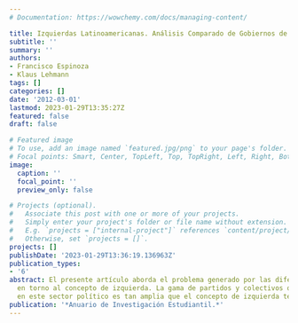 ```yaml
---
# Documentation: https://wowchemy.com/docs/managing-content/

title: Izquierdas Latinoamericanas. Análisis Comparado de Gobiernos de Coalición.
subtitle: ''
summary: ''
authors:
- Francisco Espinoza
- Klaus Lehmann
tags: []
categories: []
date: '2012-03-01'
lastmod: 2023-01-29T13:35:27Z
featured: false
draft: false

# Featured image
# To use, add an image named `featured.jpg/png` to your page's folder.
# Focal points: Smart, Center, TopLeft, Top, TopRight, Left, Right, BottomLeft, Bottom, BottomRight.
image:
  caption: ''
  focal_point: ''
  preview_only: false

# Projects (optional).
#   Associate this post with one or more of your projects.
#   Simply enter your project's folder or file name without extension.
#   E.g. `projects = ["internal-project"]` references `content/project/deep-learning/index.md`.
#   Otherwise, set `projects = []`.
projects: []
publishDate: '2023-01-29T13:36:19.136963Z'
publication_types:
- '6'
abstract: El presente artículo aborda el problema generado por las diferencias e imprecisiones
  en torno al concepto de izquierda. La gama de partidos y colectivos que se identifican
  en este sector político es tan amplia que el concepto de izquierda termina por
publication: '*Anuario de Investigación Estudiantil.*'
---
```

